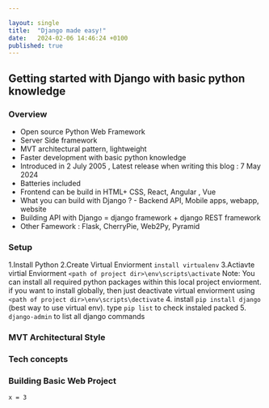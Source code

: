 ```yaml
---

layout: single
title:  "Django made easy!"
date:   2024-02-06 14:46:24 +0100
published: true
---
```


## Getting started with Django with basic python knowledge 

### Overview
* Open source Python Web Framework
* Server Side framework
* MVT architectural pattern, lightweight
* Faster development with basic python knowledge
* Introduced in 2 July 2005 , Latest release when writing this blog : 7 May 2024
* Batteries included
* Frontend can be build in HTML+ CSS, React, Angular , Vue
* What you can build with Django ? - Backend API, Mobile apps, webapp, website
* Building API with Django = django framework  + django REST framework
* Other Famework : Flask, CherryPie, Web2Py, Pyramid

### Setup
1.Install Python
2.Create Virtual Enviorment `install virtualenv`
3.Actiavte virtial Enviorment `<path of project dir>\env\scripts\activate`
 Note: You can install all required python packages within this local project enviorment. if you want to install globally, then just deactivate virtual enviorment using  `<path of project dir>\env\scripts\dectivate`
4. install `pip install django` (best way to use virtual env). type `pip list` to check instaled packed
5. `django-admin` to list all django commands



### MVT Architectural Style

### Tech concepts

### Building Basic Web Project

`x = 3`
  

